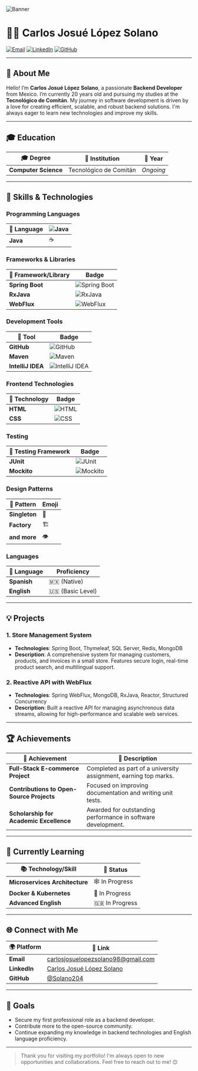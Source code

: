 ![Banner](https://github.com/user-attachments/assets/252ecdb4-010d-40e4-bfc3-2377835c8da5)

# 👨‍💻 **Carlos Josué López Solano**

[![Email](https://img.shields.io/badge/Email-carlosjosuelopezsolano98%40gmail.com-red)](mailto:carlosjosuelopezsolano98@gmail.com)
[![LinkedIn](https://img.shields.io/badge/LinkedIn-Connect-blue)](https://www.linkedin.com) <!-- Replace with your actual LinkedIn URL -->
[![GitHub](https://img.shields.io/badge/GitHub-Follow-black)](https://github.com/Solano204)

---

## 🌟 **About Me**

Hello! I’m **Carlos Josué López Solano**, a passionate **Backend Developer** from Mexico. I’m currently 20 years old and pursuing my studies at the **Tecnológico de Comitán**. My journey in software development is driven by a love for creating efficient, scalable, and robust backend solutions. I'm always eager to learn new technologies and improve my skills.

---

## 🎓 **Education**

| 🎓 **Degree**                  | 🏫 **Institution**          | 📅 **Year** |
| ------------------------------ | --------------------------- | ----------- |
| **Computer Science**           | Tecnológico de Comitán       | _Ongoing_   |

---

## 💼 **Skills & Technologies**

### **Programming Languages**
| 🌟 **Language**                | ![Java](https://img.shields.io/badge/Java-%E2%98%95%EF%B8%8F-007396) |
| ----------------------------- | -------------------------------------------------------------------- |
| **Java**                       | ☕️                                                                  |

### **Frameworks & Libraries**
| 🌟 **Framework/Library**       | Badge                                                                                      |
| ----------------------------- | ------------------------------------------------------------------------------------------- |
| **Spring Boot**                | ![Spring Boot](https://img.shields.io/badge/Spring%20Boot-%F0%9F%8C%B1-brightgreen)        |
| **RxJava**                     | ![RxJava](https://img.shields.io/badge/RxJava-%E2%9E%B0-orange)                             |
| **WebFlux**                    | ![WebFlux](https://img.shields.io/badge/WebFlux-%F0%9F%8C%90-lightblue)                    |

### **Development Tools**
| 🌟 **Tool**                    | Badge                                                                                      |
| ----------------------------- | ------------------------------------------------------------------------------------------- |
| **GitHub**                     | ![GitHub](https://img.shields.io/badge/GitHub-%F0%9F%90%99-black)                          |
| **Maven**                      | ![Maven](https://img.shields.io/badge/Maven-%F0%9F%9B%A0-red)                              |
| **IntelliJ IDEA**              | ![IntelliJ IDEA](https://img.shields.io/badge/IntelliJ%20IDEA-%F0%9F%92%A1-darkblue)       |

### **Frontend Technologies**
| 🌟 **Technology**              | Badge                                                                                      |
| ----------------------------- | ------------------------------------------------------------------------------------------- |
| **HTML**                       | ![HTML](https://img.shields.io/badge/HTML-%F0%9F%8C%90-orange)                             |
| **CSS**                        | ![CSS](https://img.shields.io/badge/CSS-%F0%9F%8E%A8-blue)                                  |

### **Testing**
| 🌟 **Testing Framework**       | Badge                                                                                      |
| ----------------------------- | ------------------------------------------------------------------------------------------- |
| **JUnit**                      | ![JUnit](https://img.shields.io/badge/JUnit-%F0%9F%A7%AA-yellowgreen)                      |
| **Mockito**                    | ![Mockito](https://img.shields.io/badge/Mockito-%F0%9F%8E%AD-purple)                       |

### **Design Patterns**
| 🌟 **Pattern**                 | Emoji                                                                                      |
| ----------------------------- | ------------------------------------------------------------------------------------------- |
| **Singleton**                  | 🏰                                                                                          |
| **Factory**                    | 🏗️                                                                                          |
| **and more**                   | 👁️                                                                                          |

### **Languages**
| 🌟 **Language**                | Proficiency                                                                                |
| ----------------------------- | ------------------------------------------------------------------------------------------- |
| **Spanish**                    | 🇲🇽 (Native)                                                                                |
| **English**                    | 🇺🇸 (Basic Level)                                                                           |

---

## 💡 **Projects**

### **1. Store Management System**
- **Technologies**: Spring Boot, Thymeleaf, SQL Server, Redis, MongoDB
- **Description**: A comprehensive system for managing customers, products, and invoices in a small store. Features secure login, real-time product search, and multilingual support.

### **2. Reactive API with WebFlux**
- **Technologies**: Spring WebFlux, MongoDB, RxJava, Reactor, Structured Concurrency
- **Description**: Built a reactive API for managing asynchronous data streams, allowing for high-performance and scalable web services.

---

## 🏆 **Achievements**

| 🏅 **Achievement**                              | 📝 **Description**                                                                                     |
| ----------------------------------------------------- | ---------------------------------------------------------------------------------------------------------------- |
| **Full-Stack E-commerce Project**                     | Completed as part of a university assignment, earning top marks.                                                  |
| **Contributions to Open-Source Projects**             | Focused on improving documentation and writing unit tests.                                                        |
| **Scholarship for Academic Excellence**               | Awarded for outstanding performance in software development.                                                      |

---

## 🌱 **Currently Learning**

| 📚 **Technology/Skill**         | 🔄 **Status**             |
| ------------------------------- | ------------------------- |
| **Microservices Architecture**  | 🕸️ In Progress            |
| **Docker & Kubernetes**         | 🐳 In Progress            |
| **Advanced English**            | 🇬🇧 In Progress            |

---

## 🌐 **Connect with Me**

| 🌍 **Platform**  | 🔗 **Link**                                                                                        |
| ---------------- | -------------------------------------------------------------------------------------------------- |
| **Email**        | [carlosjosuelopezsolano98@gmail.com](mailto:carlosjosuelopezsolano98@gmail.com)                    |
| **LinkedIn**     | [Carlos Josué López Solano](https://www.linkedin.com)                                              |
| **GitHub**       | [@Solano204](https://github.com/Solano204)                                                         |

---

## 🔭 **Goals**

- Secure my first professional role as a backend developer.
- Contribute more to the open-source community.
- Continue expanding my knowledge in backend technologies and English language proficiency.

---

> Thank you for visiting my portfolio! I'm always open to new opportunities and collaborations. Feel free to reach out to me! 😊
